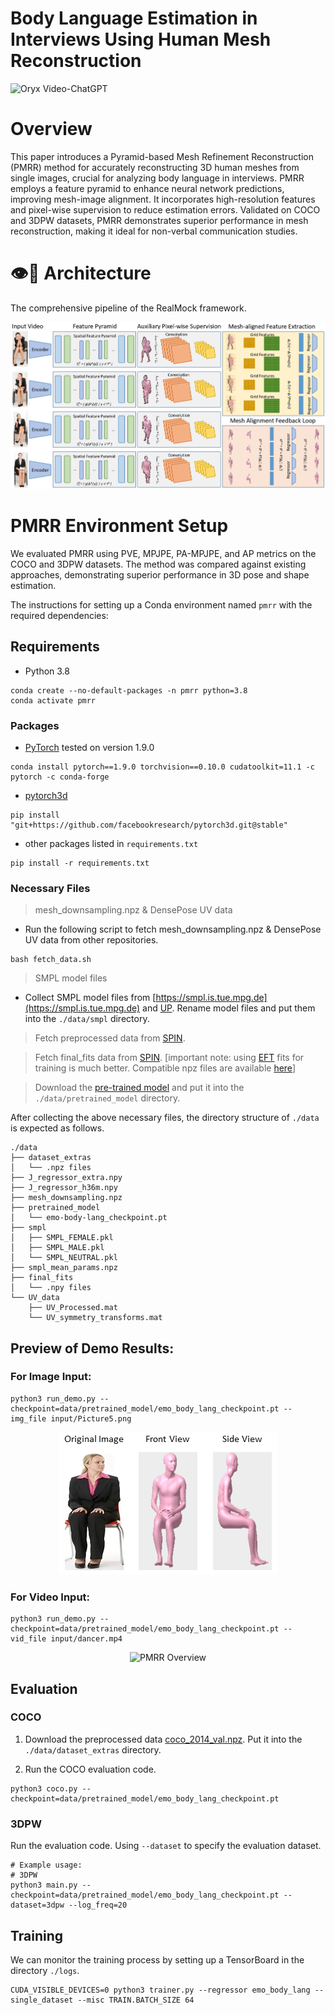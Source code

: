 # Body Language Estimation in Interviews Using Human Mesh Reconstruction

<img src="https://camo.githubusercontent.com/2722992d519a722218f896d5f5231d49f337aaff4514e78bd59ac935334e916a/68747470733a2f2f692e696d6775722e636f6d2f77617856496d762e706e67" alt="Oryx Video-ChatGPT" data-canonical-src="https://i.imgur.com/waxVImv.png" style="max-width: 100%;">

# Overview

This paper introduces a Pyramid-based Mesh Refinement Reconstruction (PMRR) method for accurately reconstructing 3D human meshes from single images, crucial for analyzing body language in interviews. PMRR employs a feature pyramid to enhance neural network predictions, improving mesh-image alignment. It incorporates high-resolution features and pixel-wise supervision to reduce estimation errors. Validated on COCO and 3DPW datasets, PMRR demonstrates superior performance in mesh reconstruction, making it ideal for non-verbal communication studies.

# 👁️💬 Architecture

The comprehensive pipeline of the RealMock framework.

<img style="max-width: 100%;" src="https://github.com/swerizwan/PMRR/blob/main/resources/architecture.jpg" alt="PMRR Overview">

# PMRR Environment Setup

We evaluated PMRR using PVE, MPJPE, PA-MPJPE, and AP metrics on the COCO and 3DPW datasets. The method was compared against existing approaches, demonstrating superior performance in 3D pose and shape estimation.

The instructions for setting up a Conda environment named `pmrr` with the required dependencies:

## Requirements

- Python 3.8
```
conda create --no-default-packages -n pmrr python=3.8
conda activate pmrr
```

### Packages

- [PyTorch](https://www.pytorch.org) tested on version 1.9.0
```
conda install pytorch==1.9.0 torchvision==0.10.0 cudatoolkit=11.1 -c pytorch -c conda-forge
```

- [pytorch3d](https://github.com/facebookresearch/pytorch3d/blob/main/INSTALL.md)
```
pip install "git+https://github.com/facebookresearch/pytorch3d.git@stable"
```

- other packages listed in `requirements.txt`
```
pip install -r requirements.txt
```

### Necessary Files

> mesh_downsampling.npz & DensePose UV data

- Run the following script to fetch mesh_downsampling.npz & DensePose UV data from other repositories.

```
bash fetch_data.sh
```
> SMPL model files

- Collect SMPL model files from [https://smpl.is.tue.mpg.de](https://smpl.is.tue.mpg.de) and [UP](https://github.com/classner/up/blob/master/models/3D/basicModel_neutral_lbs_10_207_0_v1.0.0.pkl). Rename model files and put them into the `./data/smpl` directory.

> Fetch preprocessed data from [SPIN](https://github.com/nkolot/SPIN#fetch-data).

> Fetch final_fits data from [SPIN](https://github.com/nkolot/SPIN#final-fits). [important note: using [EFT](https://github.com/facebookresearch/eft) fits for training is much better. Compatible npz files are available [here](https://cloud.tsinghua.edu.cn/d/635c717375664cd6b3f5)]

> Download the [pre-trained model](https://drive.google.com/file/d/1XMjZBsz-losAilG9ZEZQlZMPmrssDLBg/view?usp=sharing) and put it into the `./data/pretrained_model` directory.

After collecting the above necessary files, the directory structure of `./data` is expected as follows.  
```
./data
├── dataset_extras
│   └── .npz files
├── J_regressor_extra.npy
├── J_regressor_h36m.npy
├── mesh_downsampling.npz
├── pretrained_model
│   └── emo-body-lang_checkpoint.pt
├── smpl
│   ├── SMPL_FEMALE.pkl
│   ├── SMPL_MALE.pkl
│   └── SMPL_NEUTRAL.pkl
├── smpl_mean_params.npz
├── final_fits
│   └── .npy files
└── UV_data
    ├── UV_Processed.mat
    └── UV_symmetry_transforms.mat
```

## Preview of Demo Results:

### For Image Input:

```
python3 run_demo.py --checkpoint=data/pretrained_model/emo_body_lang_checkpoint.pt --img_file input/Picture5.png
```

<p align="center">
    <img style="max-width: 100%;" src="https://github.com/swerizwan/PMRR/blob/main/resources/image.png" alt="PMRR Overview">
</p>

### For Video Input:

```
python3 run_demo.py --checkpoint=data/pretrained_model/emo_body_lang_checkpoint.pt --vid_file input/dancer.mp4
```

<p align="center">
    <img style="max-width: 100%;" src="https://github.com/swerizwan/PMRR/blob/main/resources/image.gif" alt="PMRR Overview">
</p>


## Evaluation

### COCO

1. Download the preprocessed data [coco_2014_val.npz](https://drive.google.com/drive/folders/1R4_Vi4TpCQ26-6_b2PhjTBg-nBxZKjz6?usp=sharing). Put it into the `./data/dataset_extras` directory. 

2. Run the COCO evaluation code.
```
python3 coco.py --checkpoint=data/pretrained_model/emo_body_lang_checkpoint.pt
```

### 3DPW

Run the evaluation code. Using `--dataset` to specify the evaluation dataset.
```
# Example usage:
# 3DPW
python3 main.py --checkpoint=data/pretrained_model/emo_body_lang_checkpoint.pt --dataset=3dpw --log_freq=20
```

## Training

We can monitor the training process by setting up a TensorBoard in the directory `./logs`.

```
CUDA_VISIBLE_DEVICES=0 python3 trainer.py --regressor emo_body_lang --single_dataset --misc TRAIN.BATCH_SIZE 64
```
